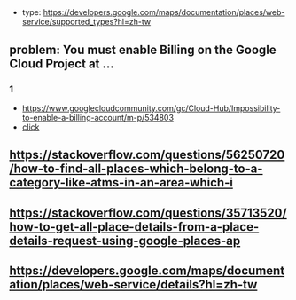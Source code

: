 
##
- type: https://developers.google.com/maps/documentation/places/web-service/supported_types?hl=zh-tw

## problem: You must enable Billing on the Google Cloud Project at ...
### 1
- https://www.googlecloudcommunity.com/gc/Cloud-Hub/Impossibility-to-enable-a-billing-account/m-p/534803
- [click](https://console.cloud.google.com/project/_/billing/enable)

## https://stackoverflow.com/questions/56250720/how-to-find-all-places-which-belong-to-a-category-like-atms-in-an-area-which-i

## https://stackoverflow.com/questions/35713520/how-to-get-all-place-details-from-a-place-details-request-using-google-places-ap


## https://developers.google.com/maps/documentation/places/web-service/details?hl=zh-tw